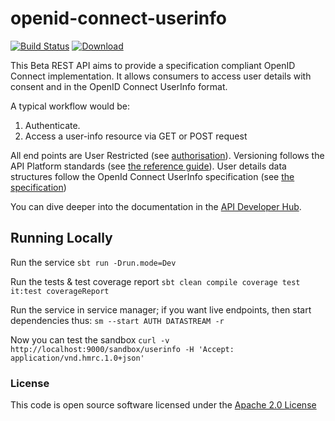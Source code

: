 
# openid-connect-userinfo

[![Build Status](https://travis-ci.org/hmrc/openid-connect-userinfo.svg?branch=master)](https://travis-ci.org/hmrc/openid-connect-userinfo) [ ![Download](https://api.bintray.com/packages/hmrc/releases/openid-connect-userinfo/images/download.svg) ](https://bintray.com/hmrc/releases/openid-connect-userinfo/_latestVersion)

This Beta REST API aims to provide a specification compliant OpenID Connect implementation. It allows consumers to access user details with consent and in the OpenID Connect UserInfo format.

A typical workflow would be:

1. Authenticate.
2. Access a user-info resource via GET or POST request

All end points are User Restricted (see [authorisation](https://developer.service.hmrc.gov.uk/api-documentation/docs/authorisation)). Versioning follows the API Platform standards (see [the reference guide](https://developer.service.hmrc.gov.uk/api-documentation/docs/reference-guide)).
User details data structures follow the OpenId Connect UserInfo specification (see [the specification](http://openid.net/specs/openid-connect-core-1_0.html#UserInfo))

You can dive deeper into the documentation in the [API Developer Hub](https://developer.service.hmrc.gov.uk/api-documentation/docs/api#openid-connect-userinfo).

## Running Locally
Run the service `sbt run -Drun.mode=Dev`

Run the tests & test coverage report `sbt clean compile coverage test it:test coverageReport`

Run the service in service manager; if you want live endpoints, then start dependencies thus: `sm --start AUTH DATASTREAM -r`

Now you can test the sandbox `curl -v http://localhost:9000/sandbox/userinfo -H 'Accept: application/vnd.hmrc.1.0+json'`

### License

This code is open source software licensed under the [Apache 2.0 License]("http://www.apache.org/licenses/LICENSE-2.0.html") 
